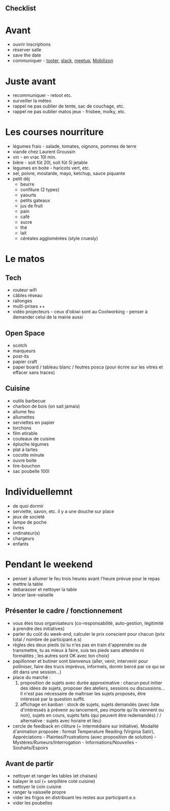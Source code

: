 ## Checklist

# Avant
* ouvrir inscriptions
* réserver salle
* save the date
* communiquer - [tooter](https://mamot.fr/@okiwi@piaille.fr), [slack](https://okiwi-fr.slack.com/archives/C687EJFM0), [meetup](https://www.meetup.com/software-craftsmanship-bdx/), [Mobilizon](https://joinmobilizon.org/fr/)

# Juste avant
* recommuniquer - retoot etc.
* surveiller la méteo
* rappel ne pas oublier de tente, sac de couchage, etc.
* rappel ne pas oublier matos jeux - frisbee, molky, etc.

# Les courses nourriture
* légumes frais - salade, tomates, oignons, pommes de terre
* viande chez Laurent Groussin
* vin - en vrac 10l min.
* bière - soit fût 20l, soit fût 5l jetable
* legumes en boite - haricots vert, etc.
* sel, poivre, moutarde, mayo, ketchup, sauce piquante
* petit déj
  * beurre
  * confiture (2 types)
  * yaourts
  * petits gateaux
  * jus de fruit
  * pain
  * café
  * sucre
  * thé
  * lait
  * céréales agglomérées (style cruesly)

# Le matos

## Tech
* routeur wifi
* câbles réseau
* rallonges
* multi-prises ++
* vidéo projecteurs - ceux d'okiwi sont au Coolworking - penser à demander celui de la mairie aussi

## Open Space
* scotch
* marqueurs
* post-its
* papier craft
* paper board / tableau blanc / feutres posca (pour écrire sur les vitres et effacer sans traces)

## Cuisine
* outils barbecue
* charbon de bois (on sait jamais)
* allume feu
* allumettes
* serviettes en papier
* torchons
* film etirable
* couteaux de cuisine
* épluche légumes
* plat à tartes
* cocotte minute
* ouvre boite
* tire-bouchon
* sac poubelle 100l

# Individuellemnt
* de quoi dormir
* serviette, savon, etc. il y a une douche sur place
* jeux de societé
* lampe de poche
* livres
* ordinateur(s)
* chargeurs
* enfants

# Pendant le weekend
* penser à allumer le feu trois heures avant l'heure prévue pour le repas
* mettre la table
* debarasser et nettoyer la table
* lancer lave-vaiselle

## Présenter le cadre / fonctionnement
* vous êtes tous organisateurs (co-responsabilité, auto-gestion, légitimité à prendre des initiatives)
* parler du coût du week-end, calculer le prix conscient pour chacun (prix total / nombre de participant.e.s)
* règles des deux pieds (si tu n'es pas en train d'apprendre ou de transmettre, tu as mieux à faire, suis tes pieds sans attendre ni formalités ; les autres sont OK avec ton choix)
* papillonner et butiner sont bienvenus (aller, venir, intervenir pour polliniser, faire des trucs imprévus, informels, dormir bercé par ce qui se dit dans une session...)
* place du marché :
  1. proposition de sujets avec durée approximative : chacun peut initier des idées de sujets, proposer des ateliers, sessions ou discussions... Il n'est pas nécessaire de maîtriser les sujets proposés, être intéressé par la question suffit.
  2. affichage en kanban : stock de sujets, sujets demandés (avec liste d'intéressés à prévenir au lancement, peu importe qu'ils viennent ou non), sujets en cours, sujets faits (qui peuvent être redemandés)  / / alternative : sujets avec horaire et lieu)
* cercle de feedback en clôture (+ intermédiaire sur initiative). Modalité d'animation proposée : format Temperature Reading (Virginia Satir), Appréciations - Plaintes/Frustrations (avec proposition de solution) - Mystères/Rumeurs/Interrogation - Informations/Nouvelles - Souhaits/Espoirs

## Avant de partir
* nettoyer et ranger les tables (et chaises)
* balayer le sol (+ serpillère coté cuisine)
* nettoyer le coin cuisine
* ranger la vaisselle propre
* vider les frigos en distribuant les restes aux participant.e.s
* vider les poubelles
